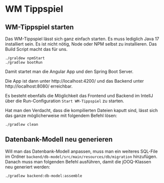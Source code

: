 # WM Tippspiel

## WM-Tippspiel starten

Das WM-Tippspiel lässt sich ganz einfach starten. Es muss lediglich Java 17 installiert sein. Es ist nicht nötig, Node oder NPM selbst zu installieren. Das Build Script macht das für uns.

```shell
./graldew npmStart
./gradlew bootRun
```

Damit startet man die Angular App und den Spring Boot Server.

Die App ist dann unter http://localhost:4200/ und das Backend unter http://localhost:8080/ erreichbar.

Es besteht ebenfalls die Möglichkeit das Frontend und Backend im IntellJ über die Run-Configuration `Start WM-Tippspiel` zu starten.

Hat man den Verdacht, dass die kompilierten Dateien kaputt sind, lässt sich das ganze möglicherweise mit folgendem Befehl lösen:

```shell
./gradlew clean
```

## Datenbank-Modell neu generieren

Will man das Datenbank-Modell anpassen, muss man ein weiteres SQL-File im Ordner `backend/db-model/src/main/resources/db/migration` hinzufügen. Danach muss man folgenden Befehl ausführen, damit die jOOQ-Klassen neu generiert werden:

```shell
./gradlew backend:db-model:assemble
```
